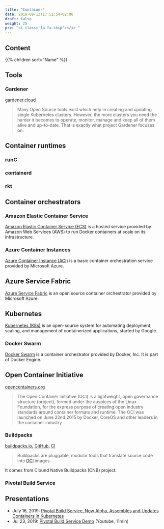 ```yaml
---
title: "Container"
date: 2019-09-13T17:51:54+02:00
draft: false
weight: 25
pre: "<i class='fa fa-ship'></i> "
---
```


## Content

{{% children sort="Name" %}}

## Tools

### Gardener

[gardener.cloud](https://gardener.cloud/)

> Many Open Source tools exist which help in creating and updating single Kubernetes clusters. However, the more clusters you need the harder it becomes to operate, monitor, manage and keep all of them alive and up-to-date.
> That is exactly what project Gardener focuses on.

## Container runtimes

### runC

### containerd

### rkt

## Container orchestrators

### Amazon Elastic Container Service

[Amazon Elastic Container Service (ECS)](https://aws.amazon.com/ecs/) is a hosted service provided by Amazon Web Services (AWS) to run Docker containers at scale on its infrastructure.

### Azure Container Instances

[Azure Container Instance (ACI)](https://azure.microsoft.com/en-us/services/container-instances/) is a basic container orchestration service provided by Microsoft Azure.

## Azure Service Fabric

[Azure Service Fabric](https://azure.microsoft.com/en-us/services/service-fabric/) is an open source container orchestrator provided by Microsoft Azure.

## Kubernetes

[Kubernetes (K8s)](https://kubernetes.io/) is an open-source system for automating deployment, scaling, and management of containerized applications, started by Google.

### Docker Swarm

[Docker Swarm](https://docs.docker.com/engine/swarm/) is a container orchestrator provided by Docker, Inc. It is part of Docker Engine.

## Open Container Initiative

[opencontainers.org](https://www.opencontainers.org/)

> The Open Container Initiative (OCI) is a lightweight, open governance structure (project), formed under the auspices of the Linux Foundation, for the express purpose of creating open industry standards around container formats and runtime. The OCI was launched on June 22nd 2015 by Docker, CoreOS and other leaders in the container industry

### Buildpacks

[buildpacks.io](https://buildpacks.io/), [GitHub](https://github.com/buildpack/), [CI](https://ci.buildpacks.io/)

> Buildpacks are pluggable, modular tools that translate source code into [OCI](/Infrastructure/Containers/OCI) images.

It comes from Clound Native Buildpacks (CNB) project.

### Pivotal Build Service

## Presentations

- July 16, 2019: [Pivotal Build Service, Now Alpha, Assembles and Updates Containers in Kubernetes](https://content.pivotal.io/blog/pivotal-build-service-now-alpha-assembles-and-updates-containers-in-kubernetes)
- Jul 23, 2019: [Pivotal Build Service Demo](https://www.youtube.com/watch?v=7QI-pDCSReM) (Youtube, 11min)

